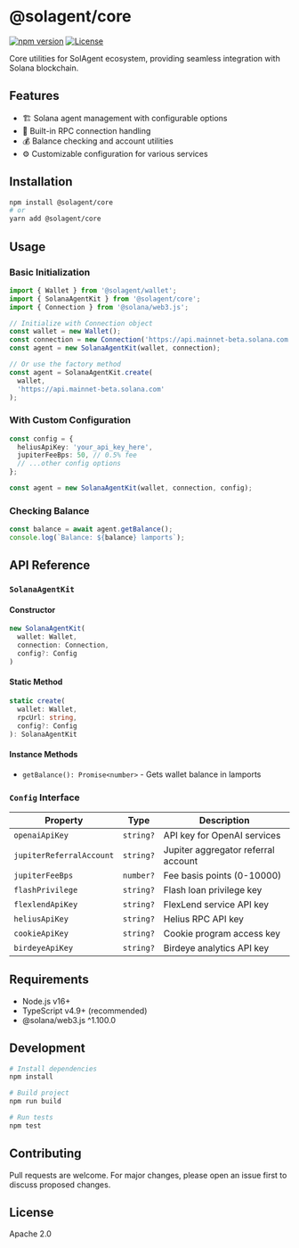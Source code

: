 # @solagent/core

[![npm version](https://img.shields.io/npm/v/@solagent/core.svg)](https://www.npmjs.com/package/@solagent/core)
[![License](https://img.shields.io/badge/License-Apache%202.0-blue.svg)](https://opensource.org/licenses/Apache-2.0)

Core utilities for SolAgent ecosystem, providing seamless integration with Solana blockchain.

## Features

- 🏗️ Solana agent management with configurable options
- 🔗 Built-in RPC connection handling
- 💰 Balance checking and account utilities
- ⚙️ Customizable configuration for various services

## Installation

```bash
npm install @solagent/core
# or
yarn add @solagent/core
```

## Usage

### Basic Initialization

```typescript
import { Wallet } from '@solagent/wallet';
import { SolanaAgentKit } from '@solagent/core';
import { Connection } from '@solana/web3.js';

// Initialize with Connection object
const wallet = new Wallet();
const connection = new Connection('https://api.mainnet-beta.solana.com');
const agent = new SolanaAgentKit(wallet, connection);

// Or use the factory method
const agent = SolanaAgentKit.create(
  wallet,
  'https://api.mainnet-beta.solana.com'
);
```

### With Custom Configuration

```typescript
const config = {
  heliusApiKey: 'your_api_key_here',
  jupiterFeeBps: 50, // 0.5% fee
  // ...other config options
};

const agent = new SolanaAgentKit(wallet, connection, config);
```

### Checking Balance

```typescript
const balance = await agent.getBalance();
console.log(`Balance: ${balance} lamports`);
```

## API Reference

### `SolanaAgentKit`

#### Constructor
```typescript
new SolanaAgentKit(
  wallet: Wallet,
  connection: Connection,
  config?: Config
)
```

#### Static Method
```typescript
static create(
  wallet: Wallet,
  rpcUrl: string,
  config?: Config
): SolanaAgentKit
```

#### Instance Methods
- `getBalance(): Promise<number>` - Gets wallet balance in lamports

### `Config` Interface

| Property | Type | Description |
|----------|------|-------------|
| `openaiApiKey` | `string?` | API key for OpenAI services |
| `jupiterReferralAccount` | `string?` | Jupiter aggregator referral account |
| `jupiterFeeBps` | `number?` | Fee basis points (0-10000) |
| `flashPrivilege` | `string?` | Flash loan privilege key |
| `flexlendApiKey` | `string?` | FlexLend service API key |
| `heliusApiKey` | `string?` | Helius RPC API key |
| `cookieApiKey` | `string?` | Cookie program access key |
| `birdeyeApiKey` | `string?` | Birdeye analytics API key |

## Requirements

- Node.js v16+
- TypeScript v4.9+ (recommended)
- @solana/web3.js ^1.100.0

## Development

```bash
# Install dependencies
npm install

# Build project
npm run build

# Run tests
npm test
```

## Contributing

Pull requests are welcome. For major changes, please open an issue first to discuss proposed changes.

## License

Apache 2.0